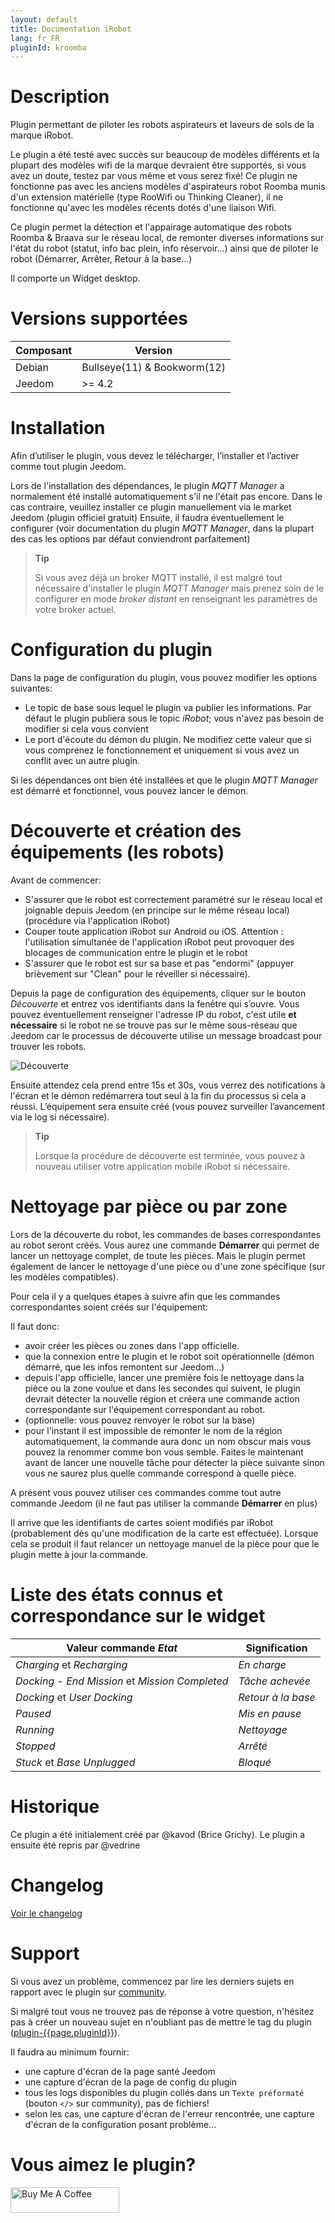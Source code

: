 ```yaml
---
layout: default
title: Documentation iRobot
lang: fr_FR
pluginId: kroomba
---
```


# Description

Plugin permettant de piloter les robots aspirateurs et laveurs de sols de la marque iRobot.

Le plugin a été testé avec succès sur beaucoup de modèles différents et la plupart des modèles wifi de la marque devraient être supportés, si vous avez un doute, testez par vous même et vous serez fixé!
Ce plugin ne fonctionne pas avec les anciens modèles d'aspirateurs robot Roomba munis d'un extension matérielle (type RooWifi ou Thinking Cleaner), il ne fonctionne qu'avec les modèles récents dotés d'une liaison Wifi.

Ce plugin permet la détection et l'appairage automatique des robots Roomba & Braava sur le réseau local, de remonter diverses informations sur l'état du robot (statut, info bac plein, info réservoir...) ainsi que de piloter le robot (Démarrer, Arrêter, Retour à la base...)

Il comporte un Widget desktop.

# Versions supportées

| Composant | Version                     |
|-----------|-----------------------------|
| Debian    | Bullseye(11) & Bookworm(12) |
| Jeedom    | >= 4.2                      |

# Installation

Afin d’utiliser le plugin, vous devez le télécharger, l’installer et l’activer comme tout plugin Jeedom.

Lors de l'installation des dépendances, le plugin *MQTT Manager* a normalement été installé automatiquement s'il ne l'était pas encore. Dans le cas contraire, veuillez installer ce plugin manuellement via le market Jeedom (plugin officiel gratuit)
Ensuite, il faudra éventuellement le configurer (voir documentation du plugin *MQTT Manager*, dans la plupart des cas les options par défaut conviendront parfaitement)

> **Tip**
>
> Si vous avez déjà un broker MQTT installé, il est malgré tout nécessaire d'installer le plugin *MQTT Manager* mais prenez soin de le configurer en mode *broker distant* en renseignant les paramètres de votre broker actuel.

# Configuration du plugin

Dans la page de configuration du plugin, vous pouvez modifier les options suivantes:

- Le topic de base sous lequel le plugin va publier les informations. Par défaut le plugin publiera sous le topic *iRobot*; vous n'avez pas besoin de modifier si cela vous convient
- Le port d'écoute du démon du plugin. Ne modifiez cette valeur que si vous comprenez le fonctionnement et uniquement si vous avez un conflit avec un autre plugin.

Si les dépendances ont bien été installées et que le plugin *MQTT Manager* est démarré et fonctionnel, vous pouvez lancer le démon.

# Découverte et création des équipements (les robots)

Avant de commencer:

- S'assurer que le robot est correctement paramétré sur le réseau local et joignable depuis Jeedom (en principe sur le même réseau local) (procédure via l'application iRobot)
- Couper toute application iRobot sur Android ou iOS. Attention : l'utilisation simultanée de l'application iRobot peut provoquer des blocages de communication entre le plugin et le robot
- S'assurer que le robot est sur sa base et pas "endormi" (appuyer brièvement sur "Clean" pour le réveiller si nécessaire).

Depuis la page de configuration des équipements, cliquer sur le bouton *Découverte* et entrez vos identifiants dans la fenêtre qui s’ouvre. Vous pouvez éventuellement renseigner l'adresse IP du robot, c'est utile **et nécessaire** si le robot ne se trouve pas sur le même sous-réseau que Jeedom car le processus de découverte utilise un message broadcast pour trouver les robots.

![Découverte](../images/discovery.png "Découverte")

Ensuite attendez cela prend entre 15s et 30s, vous verrez des notifications à l'écran et le démon redémarrera tout seul à la fin du processus si cela a réussi. L’équipement sera ensuite créé (vous pouvez surveiller l’avancement via le log si nécessaire).

> **Tip**
>
> Lorsque la procédure de découverte est terminée, vous pouvez à nouveau utiliser votre application mobile iRobot si nécessaire.

# Nettoyage par pièce ou par zone

Lors de la découverte du robot, les commandes de bases correspondantes au robot seront créés. Vous aurez une commande **Démarrer** qui permet de lancer un nettoyage complet, de toute les pièces. Mais le plugin permet également de lancer le nettoyage d'une pièce ou d'une zone spécifique (sur les modèles compatibles).

Pour cela il y a quelques étapes à suivre afin que les commandes correspondantes soient créés sur l'équipement:

Il faut donc:

- avoir créer les pièces ou zones dans l'app officielle.
- que la connexion entre le plugin et le robot soit opérationnelle (démon démarré, que les infos remontent sur Jeedom...)
- depuis l'app officielle, lancer une première fois le nettoyage dans la pièce ou la zone voulue et dans les secondes qui suivent, le plugin devrait détecter la nouvelle région et créera une commande action correspondante sur l'équipement correspondant au robot.
- (optionnelle: vous pouvez renvoyer le robot sur la base)
- pour l'instant il est impossible de remonter le nom de la région automatiquement, la commande aura donc un nom obscur mais vous pouvez la renommer comme bon vous semble. Faites le maintenant avant de lancer une nouvelle tâche pour détecter la pièce suivante sinon vous ne saurez plus quelle commande correspond à quelle pièce.

A présent vous pouvez utiliser ces commandes comme tout autre commande Jeedom (il ne faut pas utiliser la commande **Démarrer** en plus)

Il arrive que les identifiants de cartes soient modifiés par iRobot (probablement dès qu'une modification de la carte est effectuée). Lorsque cela se produit il faut relancer un nettoyage manuel de la pièce pour que le plugin mette à jour la commande.

# Liste des états connus et correspondance sur le widget

| Valeur commande *Etat*                         | Signification      |
|------------------------------------------------|--------------------|
| *Charging* et *Recharging*                     | *En charge*        |
| *Docking - End Mission* et *Mission Completed* | *Tâche achevée*    |
| *Docking* et *User Docking*                    | *Retour à la base* |
| *Paused*                                       | *Mis en pause*     |
| *Running*                                      | *Nettoyage*        |
| *Stopped*                                      | *Arrêté*           |
| *Stuck* et *Base Unplugged*                    | *Bloqué*           |

# Historique

Ce plugin a été initialement créé par @kavod (Brice Grichy).
Le plugin a ensuite été repris par @vedrine

# Changelog

[Voir le changelog](./changelog)

# Support

Si vous avez un problème, commencez par lire les derniers sujets en rapport avec le plugin sur [community]({{site.forum}}/tag/plugin-{{page.pluginId}}).

Si malgré tout vous ne trouvez pas de réponse à votre question, n'hésitez pas à créer un nouveau sujet en n'oubliant pas de mettre le tag du plugin ([plugin-{{page.pluginId}}]({{site.forum}}/tag/plugin-{{page.pluginId}})).

Il faudra au minimum fournir:

- une capture d'écran de la page santé Jeedom
- une capture d'écran de la page de config du plugin
- tous les logs disponibles du plugin collés dans un `Texte préformaté` (bouton `</>` sur community), pas de fichiers!
- selon les cas, une capture d'écran de l'erreur rencontrée, une capture d'écran de la configuration posant problème...

# Vous aimez le plugin?

<a href="https://www.buymeacoffee.com/mips2648" target="_blank"><img src="https://cdn.buymeacoffee.com/buttons/default-orange.png" alt="Buy Me A Coffee" height="41" width="174"></a>
